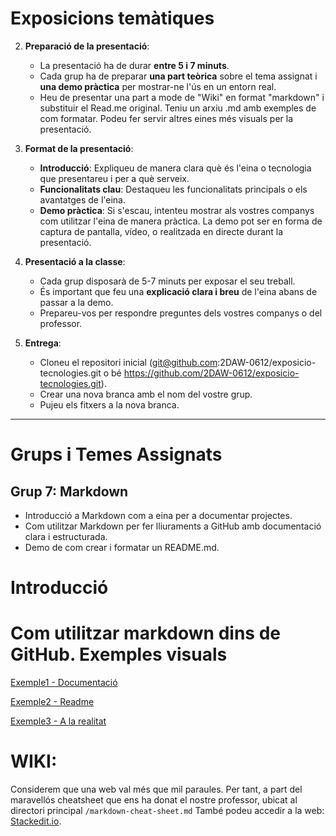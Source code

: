 # **Exposicions temàtiques**

2. **Preparació de la presentació**:
   - La presentació ha de durar **entre 5 i 7 minuts**.
   - Cada grup ha de preparar **una part teòrica** sobre el tema assignat i **una demo pràctica** per mostrar-ne l'ús en un entorn real.
   - Heu de presentar una part a mode de "Wiki" en format "markdown" i substituir el Read.me original. Teniu un arxiu .md amb exemples de com formatar. Podeu fer servir altres eines més visuals per la presentació.

3. **Format de la presentació**:
   - **Introducció**: Expliqueu de manera clara què és l'eina o tecnologia que presentareu i per a què serveix.
   - **Funcionalitats clau**: Destaqueu les funcionalitats principals o els avantatges de l'eina.
   - **Demo pràctica**: Si s'escau, intenteu mostrar als vostres companys com utilitzar l'eina de manera pràctica. La demo pot ser en forma de captura de pantalla, vídeo, o realitzada en directe durant la presentació.

4. **Presentació a la classe**:
   - Cada grup disposarà de 5-7 minuts per exposar el seu treball.
   - És important que feu una **explicació clara i breu** de l'eina abans de passar a la demo.
   - Prepareu-vos per respondre preguntes dels vostres companys o del professor.

5. **Entrega**:
   - Cloneu el repositori inicial (git@github.com:2DAW-0612/exposicio-tecnologies.git o bé https://github.com/2DAW-0612/exposicio-tecnologies.git).
   - Crear una nova branca amb el nom del vostre grup.
   - Pujeu els fitxers a la nova branca.

---
# Grups i Temes Assignats
## Grup 7: Markdown
- Introducció a Markdown com a eina per a documentar projectes.
- Com utilitzar Markdown per fer lliuraments a GitHub amb documentació clara i estructurada.
- Demo de com crear i formatar un README.md.

# Introducció 

# Com utilitzar markdown dins de GitHub. Exemples visuals
[Exemple1 - Documentació](https://github.com/AvenproTeam/AvenBonva/tree/main/schematics/Taules%20de%20Pin)

[Exemple2 - Readme](https://github.com/AvenproTeam/AvenBonva/blob/main/README.md)

[Exemple3 - A la realitat](https://github.com/microsoft/markitdown/blob/main/README.md)


# WIKI:
Considerem que una web val més que mil paraules. Per tant, a part del maravellós cheatsheet que ens ha donat el nostre professor, ubicat al directori principal `/markdown-cheat-sheet.md`
També podeu accedir a la web: [Stackedit.io](https://stackedit.io/app#).

